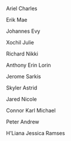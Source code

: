 Ariel
Charles

Erik
Mae

Johannes
Evy

Xochil
Julie

Richard
Nikki

Anthony
Erin
Lorin

Jerome
Sarkis


Skyler
Astrid

Jared
Nicole

Connor
Karl
Michael

Peter
Andrew

H'Liana
Jessica
Ramses